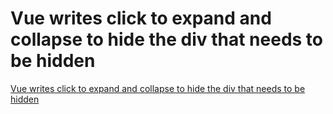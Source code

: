 # Vue writes click to expand and collapse to hide the div that needs to be hidden
[Vue writes click to expand and collapse to hide the div that needs to be hidden](https://aiwithcloud.com/2022/09/15/vue_writes_click_to_expand_and_collapse_to_hide_the_div_that_needs_to_be_hidden/)